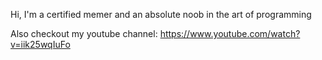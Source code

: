 Hi, I'm a certified memer and an absolute noob in the art of programming

Also checkout my youtube channel:
https://www.youtube.com/watch?v=iik25wqIuFo
